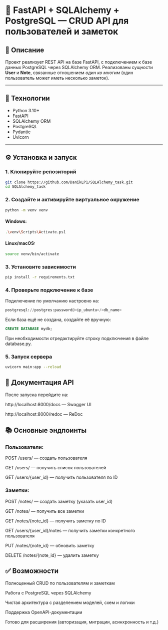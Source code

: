 # 📝 FastAPI + SQLAlchemy + PostgreSQL — CRUD API для пользователей и заметок

## 📌 Описание

Проект реализует REST API на базе FastAPI, с подключением к базе данных PostgreSQL через SQLAlchemy ORM. Реализованы сущности **User** и **Note**, связанные отношением *один ко многим* (один пользователь может иметь несколько заметок).

---

## 🚀 Технологии

- Python 3.10+
- FastAPI
- SQLAlchemy ORM
- PostgreSQL
- Pydantic
- Uvicorn

---

## ⚙️ Установка и запуск

### 1. Клонируйте репозиторий

```bash
git clone https://github.com/DanikLP1/SQLAlchemy_task.git
cd SQLAlchemy_task
```
### 2. Создайте и активируйте виртуальное окружение
```bash
python -m venv venv
```
#### Windows:
```bash
.\venv\Scripts\Activate.ps1
```
#### Linux/macOS:
```bash
source venv/bin/activate
```
### 3. Установите зависимости
```bash
pip install -r requirements.txt
```
### 4. Проверьте подключение к базе
Подключение по умолчанию настроено на:
```python
postgresql://postgres:password@<ip_ubuntu>/<db_name>
```
Если база ещё не создана, создайте её вручную:
```sql
CREATE DATABASE mydb;
```
При необходимости отредактируйте строку подключения в файле database.py.

### 5. Запуск сервера
```bash
uvicorn main:app --reload
```
## 🧪 Документация API
После запуска перейдите на:

http://localhost:8000/docs — Swagger UI

http://localhost:8000/redoc — ReDoc

## 📚 Основные эндпоинты
### Пользователи:
POST /users/ — создать пользователя

GET /users/ — получить список пользователей

GET /users/{user_id} — получить пользователя по ID

### Заметки:
POST /notes/ — создать заметку (указать user_id)

GET /notes/ — получить все заметки

GET /notes/{note_id} — получить заметку по ID

GET /users/{user_id}/notes — получить заметки конкретного пользователя

PUT /notes/{note_id} — обновить заметку

DELETE /notes/{note_id} — удалить заметку

## ✅ Возможности
Полноценный CRUD по пользователям и заметкам

Работа с PostgreSQL через SQLAlchemy

Чистая архитектура с разделением моделей, схем и логики

Поддержка OpenAPI-документации

Готово для расширения (авторизация, миграции, асинхронность и т.д.)